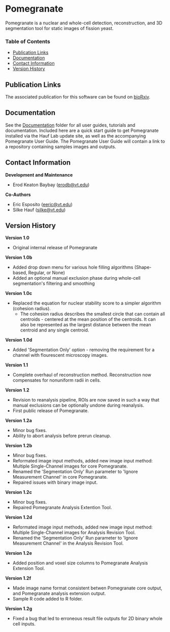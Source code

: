 # Pomegranate 
Pomegranate is a nuclear and whole-cell detection, reconstruction, and 3D segmentation tool for static images of fission yeast.

### Table of Contents
* [Publication Links](#publication-links)
* [Documentation](#documentation)
* [Contact Information](#contact-information)
* [Version History](#version-history)

## Publication Links
The associated publication for this software can be found on [bioRxiv](#publication-links).

## Documentation
See the [Documentation](https://github.com/erodb/Pomegranate/tree/master/documentation) folder for all user guides, tutorials and documentation. Included here are a quick start guide to get Pomegranate installed via the Hauf Lab update site, as well as the accompanying Pomegranate User Guide. The Pomegranate User Guide will contain a link to a repository containing samples images and outputs. 

## Contact Information
**Development and Maintenance** 
* Erod Keaton Baybay (erodb@vt.edu)

**Co-Authors** 
* Eric Esposito (eeric@vt.edu)
* Silke Hauf (silke@vt.edu)

## Version History
**Version 1.0** 
* Original internal release of Pomegranate

**Version 1.0b** 
* Added drop down menu for various hole filling algorithms (Shape-based, Regular, or None)
* Added an optional manual exclusion phase during whole-cell segmentation's filtering and smoothing

**Version 1.0c** 
* Replaced the equation for nuclear stability score to a simpler algorithm (cohesion radius).
  * The cohesion radius describes the smallest circle that can contain all centroids - centered at the mean position of the centroids. It can also be represented as the largest distance between the mean centroid and any single centroid.

**Version 1.0d** 
* Added 'Segmentation Only' option - removing the requirement for a channel with flourescent microscopy images.

**Version 1.1** 
* Complete overhaul of reconstruction method. Reconstruction now compensates for nonuniform radii in cells.

**Version 1.2** 
* Revision to reanalysis pipeline, ROIs are now saved in such a way that manual exclusions can be optionally undone during reanalysis.
* First public release of Pomegranate.

**Version 1.2a** 
* Minor bug fixes.
* Ability to abort analysis before prerun cleanup.

**Version 1.2b** 
* Minor bug fixes.
* Reformated image input methods, added new image input method: Multiple Single-Channel images for core Pomegranate.
* Renamed the 'Segmentation Only' Run parameter to 'Ignore Measurement Channel' in core Pomegranate.
* Repaired issues with binary image input.

**Version 1.2c** 
* Minor bug fixes.
* Repaired Pomegranate Analysis Extention Tool.

**Version 1.2d** 
* Reformated image input methods, added new image input method: Multiple Single-Channel images for Analysis Revision Tool.
* Renamed the 'Segmentation Only' Run parameter to 'Ignore Measurement Channel' in the Analysis Revision Tool.

**Version 1.2e** 
* Added position and voxel size columns to Pomegranate Analysis Extension Tool.

**Version 1.2f** 
* Made image name format consistent betwen Pomegranate core output, and Pomegranate analysis extension output.
* Sample R code added to R folder.

**Version 1.2g** 
* Fixed a bug that led to erroneous result file outputs for 2D binary whole cell inputs.
